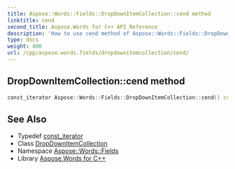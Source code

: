 ```yaml
---
title: Aspose::Words::Fields::DropDownItemCollection::cend method
linktitle: cend
second_title: Aspose.Words for C++ API Reference
description: 'How to use cend method of Aspose::Words::Fields::DropDownItemCollection class in C++.'
type: docs
weight: 400
url: /cpp/aspose.words.fields/dropdownitemcollection/cend/
---
```

## DropDownItemCollection::cend method




```cpp
const_iterator Aspose::Words::Fields::DropDownItemCollection::cend() const noexcept
```

## See Also

* Typedef [const_iterator](../const_iterator/)
* Class [DropDownItemCollection](../)
* Namespace [Aspose::Words::Fields](../../)
* Library [Aspose.Words for C++](../../../)
